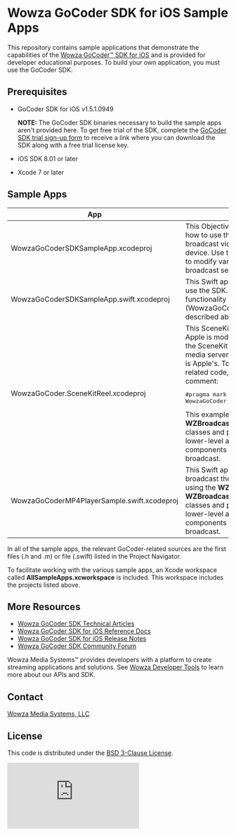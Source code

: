# Wowza GoCoder SDK for iOS Sample Apps
This repository contains sample applications that demonstrate the capabilities of the [Wowza GoCoder™ SDK for iOS](https://www.wowza.com/products/gocoder/sdk) and is provided for developer educational purposes. To build your own application, you must use the GoCoder SDK.

## Prerequisites
- GoCoder SDK for iOS v1.5.1.0949

     **NOTE:** The GoCoder SDK binaries necessary to build the sample apps aren't provided here. To get free trial of the SDK, complete the [GoCoder SDK trial sign-up form](https://www.wowza.com/products/gocoder/sdk/trial) to receive a link where you can download the SDK along with a free trial license key.

- iOS SDK 8.01 or later
- Xcode 7 or later

## Sample Apps
| App  | Description  |
| ------------- | ------------- |
| WowzaGoCoderSDKSampleApp.xcodeproj  | This Objective-C application demonstrates how to use the GoCoder SDK to capture and broadcast video using internal cameras on a device. Use the Settings screen in the app to modify various video, audio, capture, and broadcast settings.  |
| WowzaGoCoderSDKSampleApp.swift.xcodeproj  | This Swift application demonstrates how to use the SDK. It shares the same functionality as the Objective-C application (WowzaGoCoderSDKSampleApp.xcodeproj) described above.  |
| WowzaGoCoder.SceneKitReel.xcodeproj  | This SceneKitReel sample application from Apple is modified to support broadcasting the SceneKit app's frame buffer to Wowza media servers. Most of the code in this app is Apple's. To see the Wowza GoCoder-related code, look for the following comment:<pre>#pragma mark - WowzaGoCoder</pre>This example uses the **WZBroadcast**, **WZBroadcastComponent**, and related classes and protocols, which provide lower-level access to the various components involved in a Wowza streaming broadcast.  |
| WowzaGoCoderMP4PlayerSample.swift.xcodeproj  | This Swift application demonstrates how to broadcast the frames from a local MP4 file using the **WZBroadcast**, **WZBroadcastComponent**, and related classes and protocols, which provide lower-level access to the various components involved in a Wowza streaming broadcast.  |

In all of the sample apps, the relevant GoCoder-related sources are the first files (.h and .m) or file (.swift) listed in the Project Navigator.

To facilitate working with the various sample apps, an Xcode workspace called **AllSampleApps.xcworkspace** is included. This workspace includes the projects listed above.

## More Resources
- [Wowza GoCoder SDK Technical Articles](https://www.wowza.com/docs/wowza-gocoder-sdk)
- [Wowza GoCoder SDK for iOS Reference Docs](https://www.wowza.com/resources/gocodersdk/docs/1.0/api-reference-ios/)
- [Wowza GoCoder SDK for iOS Release Notes](https://www.wowza.com/docs/wowza-gocoder-sdk-release-notes-for-ios)
- [Wowza GoCoder SDK Community Forum](https://www.wowza.com/community/spaces/36/wowza-gocoder-sdk.html)

Wowza Media Systems™ provides developers with a platform to create streaming applications and solutions. See [Wowza Developer Tools](https://www.wowza.com/resources/developers) to learn more about our APIs and SDK.

## Contact
[Wowza Media Systems, LLC](https://www.wowza.com/contact)

## License
This code is distributed under the [BSD 3-Clause License](https://github.com/WowzaMediaSystems/gocoder-sdk-samples-ios/blob/master/LICENSE.txt).

![alt tag](http://wowzalogs.com/stats/githubimage.php?plugin=gocoder-sdk-samples-ios)
